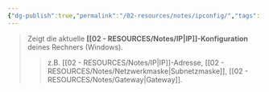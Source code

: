 ```yaml
---
{"dg-publish":true,"permalink":"/02-resources/notes/ipconfig/","tags":["windows/command"],"updated":"2025-03-24T21:04:29.000+01:00"}
---
```


>Zeigt die aktuelle **[[02 - RESOURCES/Notes/IP\|IP]]-Konfiguration** deines Rechners (Windows).  
>>z.B. [[02 - RESOURCES/Notes/IP\|IP]]-Adresse, [[02 - RESOURCES/Notes/Netzwerkmaske\|Subnetzmaske]], [[02 - RESOURCES/Notes/Gateway\|Gateway]].